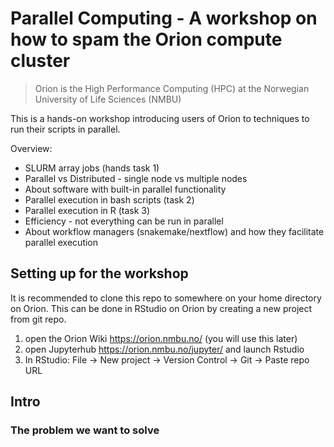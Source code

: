 # Parallel Computing - A workshop on how to spam the Orion compute cluster

> Orion is the High Performance Computing (HPC) at the Norwegian University of Life Sciences (NMBU)

This is a hands-on workshop introducing users of Orion to techniques to run their scripts in parallel.

Overview: 

* SLURM array jobs (hands task 1)
* Parallel vs Distributed - single node vs multiple nodes
* About software with built-in parallel functionality
* Parallel execution in bash scripts (task 2)
* Parallel execution in R (task 3)
* Efficiency - not everything can be run in parallel
* About workflow managers (snakemake/nextflow) and how they facilitate parallel execution

## Setting up for the workshop

It is recommended to clone this repo to somewhere on your home directory on Orion. This can be done in RStudio on Orion by creating a new project from git repo.

1. open the Orion Wiki https://orion.nmbu.no/ (you will use this later)
2. open Jupyterhub https://orion.nmbu.no/jupyter/ and launch Rstudio
3. In RStudio: File -> New project -> Version Control -> Git -> Paste repo URL

## Intro

### The problem we want to solve




